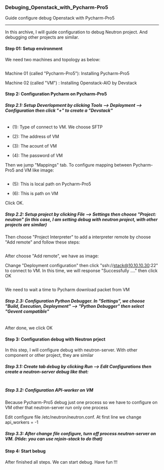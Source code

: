 ### Debuging_Openstack_with_Pycharm-Pro5
Guide configure debug Openstack with Pycharm-Pro5

-----

In this archive, I will guide configuration to debug Neutron project. And debugging other projects are similar.

#### Step 01: Setup environment

We need two machines and topology as below:

<img class="image__pic js-image-pic" src="http://i.imgur.com/hVGNksP.png" alt="" id="screenshot-image">

Machine 01 (called "Pycharm-Pro5"): Installing Pycharm-Pro5

Machine 02 (called "VM") : Installing Openstack-AIO by Devstack

#### Step 2: Configuration Pycharm on Pycharm-Pro5

##### Step 2.1: Setup Deverlopment by clicking Tools --> Deployment --> Configuration then click "+" to create a "Devstack"

<img class="image__pic js-image-pic" src="http://image.prntscr.com/image/27222f597a0142d4820597d1a6ef4ed5.png" alt="" id="screenshot-image">

- (1): Type of connect to VM. We choose SFTP

- (2): The address of VM

- (3): The acount of VM

- (4): The password of VM

Then we jump "Mappings" tab. To configure mapping between Pycharm-Pro5 and VM like image:

<img class="image__pic js-image-pic" src="http://i.imgur.com/NVfR55X.png" alt="" id="screenshot-image">

- (5): This is local path on Pycharm-Pro5

- (6): This is path on VM

Click OK.

##### Step 2.2: Setup project by clicking File --> Settings then choose "Project: neutron" (in this case, I am setting debug with neutron project, with other projects are similar)


Then choose "Project Interpreter" to add a interpreter remote by choose "Add remote" and follow these steps:

<img class="image__pic js-image-pic" src="http://i.imgur.com/jxd7NT8.png" alt="" id="screenshot-image">

After choose "Add remote", we have as image:

Change "Deployment configuration" then click "ssh://stack@10.10.10.30:22" to connect to VM. In this time, we will response "Successfully ...." then click OK

<img class="image__pic js-image-pic" src="http://i.imgur.com/efOR8ol.png" alt="" id="screenshot-image">

We need to wait a time to Pycharm download packet from VM


##### Step 2.3: Configuration Python Debugger. In "Settings", we choose "Build, Execution, Deployment" --> "Python Debugger" then select "Gevent compatible"

<img class="image__pic js-image-pic" src="http://i.imgur.com/mQohhvJ.png" alt="" id="screenshot-image">


After done, we click OK

#### Step 3: Configuration debug with Neutron prject

In this step, I will configure debug with neutron-server. With other component or other project, they are similar

##### Step 3.1: Create tab debug by clicking Run --> Edit Configurations then create a neutron-server debug like that:

<img class="image__pic js-image-pic" src="http://i.imgur.com/8oHtJwY.png" alt="" id="screenshot-image">

##### Step 3.2: Configuration API-worker on VM

Because Pycharm-Pro5 debug just one process so we have to configure on VM other that neutron-server run only one process

Edit configure file /etc/neutron/neutron.conf. At first line we change api_workers = -1

##### Step 3.3: After change file configure, turn off process neutron-server on VM. (Hide: you can use rejoin-stack to do that)

#### Step 4: Start bebug

After finished all steps. We can start debug. Have fun !!!